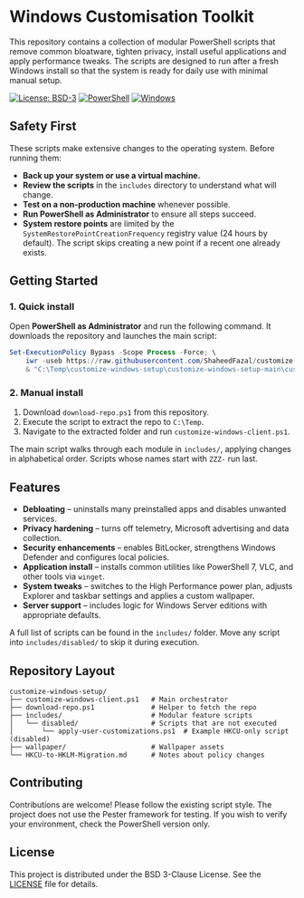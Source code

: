 # Windows Customisation Toolkit

This repository contains a collection of modular PowerShell scripts that remove common bloatware, tighten privacy, install useful applications and apply performance tweaks. The scripts are designed to run after a fresh Windows install so that the system is ready for daily use with minimal manual setup.

[![License: BSD-3](https://img.shields.io/badge/License-BSD%203--Clause-blue.svg)](LICENSE)
[![PowerShell](https://img.shields.io/badge/PowerShell-5.1%2B-blue.svg)](https://github.com/PowerShell/PowerShell)
[![Windows](https://img.shields.io/badge/Windows-10%2F11%2FServer-blue.svg)](https://www.microsoft.com/windows)

## Safety First

These scripts make extensive changes to the operating system. Before running them:

- **Back up your system or use a virtual machine.**
- **Review the scripts** in the `includes` directory to understand what will change.
- **Test on a non-production machine** whenever possible.
- **Run PowerShell as Administrator** to ensure all steps succeed.
- **System restore points** are limited by the `SystemRestorePointCreationFrequency` registry value (24 hours by default). The script skips creating a new point if a recent one already exists.

## Getting Started

### 1. Quick install

Open **PowerShell as Administrator** and run the following command. It downloads the repository and launches the main script:

```powershell
Set-ExecutionPolicy Bypass -Scope Process -Force; \
    iwr -useb https://raw.githubusercontent.com/ShaheedFazal/customize-windows-setup/main/download-repo.ps1 | iex; \
    & "C:\Temp\customize-windows-setup\customize-windows-setup-main\customize-windows-client.ps1"
```

### 2. Manual install

1. Download `download-repo.ps1` from this repository.
2. Execute the script to extract the repo to `C:\Temp`.
3. Navigate to the extracted folder and run `customize-windows-client.ps1`.

The main script walks through each module in `includes/`, applying changes in alphabetical order. Scripts whose names start with `ZZZ-` run last.

## Features

- **Debloating** – uninstalls many preinstalled apps and disables unwanted services.
- **Privacy hardening** – turns off telemetry, Microsoft advertising and data collection.
- **Security enhancements** – enables BitLocker, strengthens Windows Defender and configures local policies.
- **Application install** – installs common utilities like PowerShell 7, VLC, and other tools via `winget`.
- **System tweaks** – switches to the High Performance power plan, adjusts Explorer and taskbar settings and applies a custom wallpaper.
- **Server support** – includes logic for Windows Server editions with appropriate defaults.

A full list of scripts can be found in the `includes/` folder. Move any script into `includes/disabled/` to skip it during execution.

## Repository Layout

```
customize-windows-setup/
├── customize-windows-client.ps1   # Main orchestrator
├── download-repo.ps1              # Helper to fetch the repo
├── includes/                      # Modular feature scripts
│   └── disabled/                  # Scripts that are not executed
│       └── apply-user-customizations.ps1  # Example HKCU-only script (disabled)
├── wallpaper/                     # Wallpaper assets
└── HKCU-to-HKLM-Migration.md      # Notes about policy changes
```

## Contributing

Contributions are welcome! Please follow the existing script style. The project does not use the Pester framework for testing. If you wish to verify your environment, check the PowerShell version only.

## License

This project is distributed under the BSD 3-Clause License. See the [LICENSE](LICENSE) file for details.

